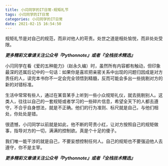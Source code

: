 ```yaml
---
title: 小闫同学的IT日常-规矩礼节
tags: 小闫同学的IT日常
categories: 小闫同学的IT日常
date: 2021-02-15 16:54:50
---
```


规矩礼节是对自己的规范，而非对他人的苛责。处世之道是相处愉悦，而非处处受限。

<!--more-->

***更多精彩文章请关注公众号『Pythonnote』或者『全栈技术精选』***

小闫同学在看《爱的五种能力》（赵永久编）时，虽然所有内容都有触动，但印象最深的还属后记中的一句话：如果你是喜欢把亲密关系中出现的问题归因成是对方责任的人，读完本书你不一定会完全领悟到精髓，反而可能会多出一些挑剔对方的新的对错标准。

生活中常常有些人，通过在某音某手上听到一些小众规矩礼仪，就去挑剔别人。这类人，往往以自己的一套规矩或者学习的一些碎片信息，希望全天下的人都去遵守，不合乎自身想法，就是不正确。他们的行为准则、标尺就是自己，与他们相处，你处处是错。

很遗憾，小闫同学以前就是如此，他不断的苛责小红，让对方按照自己的规矩做事，指导对方的一切，满满的控制欲。真是个十足的傻子。

我们唯一能干涉的就是自己，不要妄想控制任何人。自己的规矩也不要强迫他人去遵守，你不是主宰。

***更多精彩文章请关注公众号『Pythonnote』或者『全栈技术精选』***